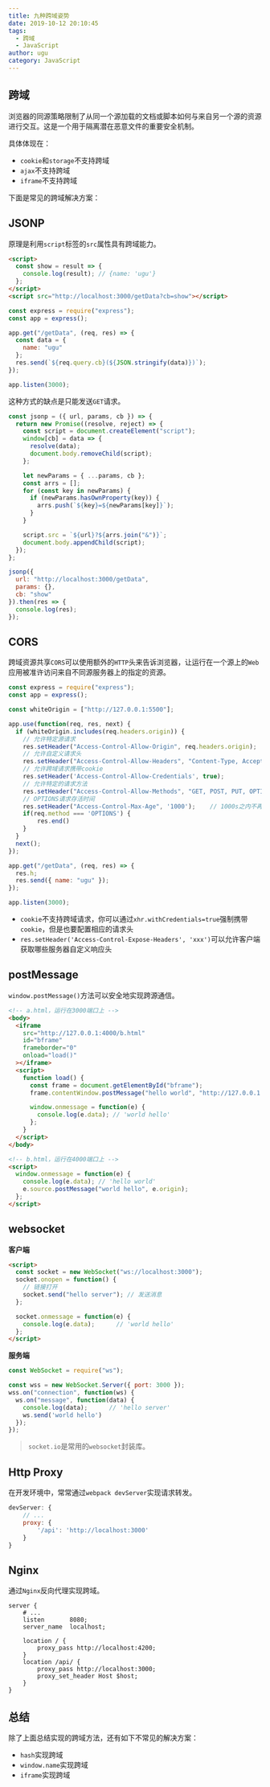 ```yaml
---
title: 九种跨域姿势
date: 2019-10-12 20:10:45
tags:
  - 跨域
  - JavaScript
author: ugu
category: JavaScript
---
```


## 跨域

浏览器的同源策略限制了从同一个源加载的文档或脚本如何与来自另一个源的资源进行交互。这是一个用于隔离潜在恶意文件的重要安全机制。

具体体现在：

* `cookie`和`storage`不支持跨域
* `ajax`不支持跨域
* `iframe`不支持跨域

下面是常见的跨域解决方案：

## JSONP

原理是利用`script`标签的`src`属性具有跨域能力。

```html
<script>
  const show = result => {
    console.log(result); // {name: 'ugu'}
  };
</script>
<script src="http://localhost:3000/getData?cb=show"></script>
```

```js
const express = require("express");
const app = express();

app.get("/getData", (req, res) => {
  const data = {
    name: "ugu"
  };
  res.send(`${req.query.cb}(${JSON.stringify(data)})`);
});

app.listen(3000);
```

这种方式的缺点是只能发送`GET`请求。

```js
const jsonp = ({ url, params, cb }) => {
  return new Promise((resolve, reject) => {
    const script = document.createElement("script");
    window[cb] = data => {
      resolve(data);
      document.body.removeChild(script);
    };

    let newParams = { ...params, cb };
    const arrs = [];
    for (const key in newParams) {
      if (newParams.hasOwnProperty(key)) {
        arrs.push(`${key}=${newParams[key]}`);
      }
    }

    script.src = `${url}?${arrs.join("&")}`;
    document.body.appendChild(script);
  });
};

jsonp({
  url: "http://localhost:3000/getData",
  params: {},
  cb: "show"
}).then(res => {
  console.log(res);
});
```

## CORS

跨域资源共享`CORS`可以使用额外的`HTTP`头来告诉浏览器，让运行在一个源上的`Web`应用被准许访问来自不同源服务器上的指定的资源。

```js
const express = require("express");
const app = express();

const whiteOrigin = ["http://127.0.0.1:5500"];

app.use(function(req, res, next) {
  if (whiteOrigin.includes(req.headers.origin)) {
    // 允许特定源请求
    res.setHeader("Access-Control-Allow-Origin", req.headers.origin);
    // 允许自定义请求头
    res.setHeader("Access-Control-Allow-Headers", "Content-Type, Accept, Authorization");
    // 允许跨域请求携带cookie
    res.setHeader('Access-Control-Allow-Credentials', true);
    // 允许特定的请求方法
    res.setHeader("Access-Control-Allow-Methods", "GET, POST, PUT, OPTIONS");
    // OPTIONS请求存活时间
    res.setHeader("Access-Control-Max-Age", '1000');	// 1000s之内不再重复发送options请求
    if(req.method === 'OPTIONS') {
        res.end()
    }
  }
  next();
});

app.get("/getData", (req, res) => {
  res.h;
  res.send({ name: "ugu" });
});

app.listen(3000);
```

* `cookie`不支持跨域请求，你可以通过`xhr.withCredentials=true`强制携带`cookie`，但是也要配置相应的请求头
* `res.setHeader('Access-Control-Expose-Headers', 'xxx')`可以允许客户端获取哪些服务器自定义响应头

## postMessage

 `window.postMessage()`方法可以安全地实现跨源通信。

```html
<!-- a.html，运行在3000端口上 -->
<body>
  <iframe
    src="http://127.0.0.1:4000/b.html"
    id="bframe"
    frameborder="0"
    onload="load()"
  ></iframe>
  <script>
    function load() {
      const frame = document.getElementById("bframe");
      frame.contentWindow.postMessage("hello world", "http://127.0.0.1:4000");

      window.onmessage = function(e) {
        console.log(e.data); // 'world hello'
      };
    }
  </script>
</body>

<!-- b.html，运行在4000端口上 -->
<script>
  window.onmessage = function(e) {
    console.log(e.data); // 'hello world'
    e.source.postMessage("world hello", e.origin);
  };
</script>
```

## websocket

**客户端**

```html
<script>
  const socket = new WebSocket("ws://localhost:3000");
  socket.onopen = function() {
    // 链接打开
    socket.send("hello server"); // 发送消息
  };

  socket.onmessage = function(e) {
    console.log(e.data);      // 'world hello'
  };
</script>
```

**服务端**

```js
const WebSocket = require("ws");   

const wss = new WebSocket.Server({ port: 3000 });
wss.on("connection", function(ws) {
  ws.on("message", function(data) {
    console.log(data);      // 'hello server'
    ws.send('world hello')
  });
});
```

> `socket.io`是常用的`websocket`封装库。

## Http Proxy

在开发环境中，常常通过`webpack devServer`实现请求转发。

```js
devServer: {
    // ...
    proxy: {
        '/api': 'http://localhost:3000'
    }
}
```

## Nginx

通过`Nginx`反向代理实现跨域。

```nginx
server {
    # ...
    listen       8080;
    server_name  localhost;

    location / {
        proxy_pass http://localhost:4200;
    }
    location /api/ {
        proxy_pass http://localhost:3000;
        proxy_set_header Host $host;
    }
}
```

## 总结

除了上面总结实现的跨域方法，还有如下不常见的解决方案：

* `hash`实现跨域
* `window.name`实现跨域
* `iframe`实现跨域
